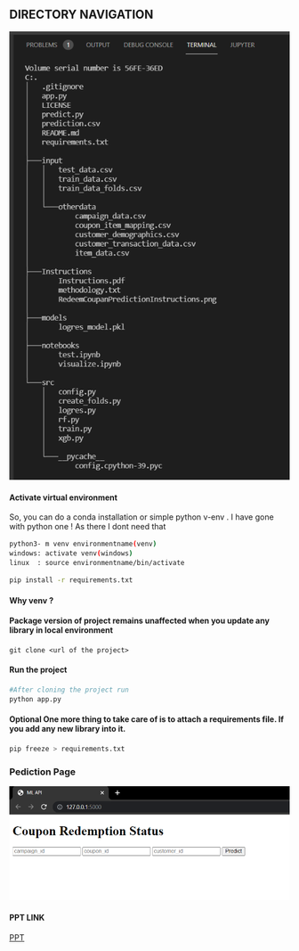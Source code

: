 ## DIRECTORY NAVIGATION

![Directory Structure](/Instructions/directory.png)

#### Activate virtual environment

So, you can do a conda installation or simple python v-env . I have gone with python one ! As there I dont need that 

```bash
python3- m venv environmentname(venv)
windows: activate venv(windows)
linux  : source environmentname/bin/activate  
```
```bash
pip install -r requirements.txt
```

#### Why venv ? 
#### Package version of project remains unaffected when you update any library in local environment
 
```git
git clone <url of the project>
```

#### Run the project 
```python
#After cloning the project run
python app.py 
```

#### Optional One more thing to take care of is to attach a requirements file. If you add any new library into it.  
```bash
pip freeze > requirements.txt
```

### Pediction Page
![Prediction](/Instructions/prediction.png)

#### PPT LINK
[PPT](https://docs.google.com/presentation/d/1Sc95xFZic_PRJvRdHetufIBHtJKqoADsmEtthK6hcyM/edit#slide=id.p)
